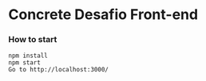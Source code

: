 # Concrete Desafio Front-end

### How to start
```
npm install
npm start
Go to http://localhost:3000/
```
